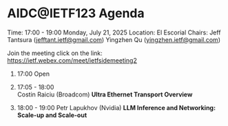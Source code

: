 # AIDC@IETF123 Agenda

Time: 17:00 - 19:00 Monday, July 21, 2025
Location: El Escorial
Chairs: Jeff Tantsura (jefftant.ietf@gmail.com) Yingzhen Qu (yingzhen.ietf@gmail.com)

Join the meeting click on the link: https://ietf.webex.com/meet/ietfsidemeeting2

1. 17:00
Open

2. 17:05 - 18:00  
Costin Raiciu (Broadcom)
**Ultra Ethernet Transport Overview**


3. 18:00 - 19:00
Petr Lapukhov (Nvidia)
**LLM Inference and Networking: Scale-up and Scale-out**


